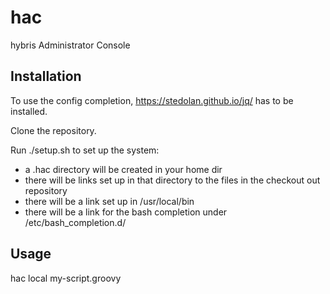 # hac
hybris Administrator Console

## Installation
To use the config completion, https://stedolan.github.io/jq/ has to be installed.

Clone the repository.

Run ./setup.sh to set up the system:
 - a .hac directory will be created in your home dir
 - there will be links set up in that directory to the files in the checkout out repository
 - there will be a link set up in /usr/local/bin
 - there will be a link for the bash completion under /etc/bash_completion.d/

## Usage
hac local my-script.groovy
